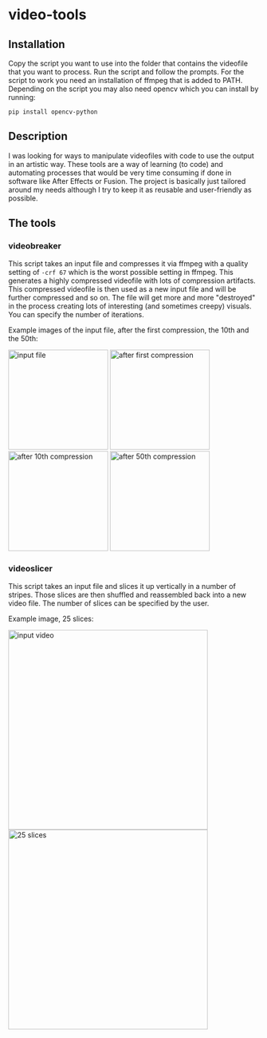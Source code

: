 # video-tools
## Installation
Copy the script you want to use into the folder that contains the videofile that you want to process. Run the script and follow the prompts. For the script to work you need an installation of ffmpeg that is added to PATH. Depending on the script you may also need opencv which you can install by running:
```
pip install opencv-python
```
## Description
I was looking for ways to manipulate videofiles with code to use the output in an artistic way. These tools are a way of learning (to code) and automating processes that would be very time consuming if done in software like After Effects or Fusion. The project is basically just tailored around my needs although I try to keep it as reusable and user-friendly as possible. 
## The tools
### videobreaker
This script takes an input file and compresses it via ffmpeg with a quality setting of `-crf 67` which is the worst possible setting in ffmpeg. This generates a highly compressed videofile with lots of compression artifacts. This compressed videofile is then used as a new input file and will be further compressed and so on. The file will get more and more "destroyed" in the process creating lots of interesting (and sometimes creepy) visuals. You can specify the number of iterations.

Example images of the input file, after the first compression, the 10th and the 50th:

<img width="200" alt="input file" src="https://github.com/philintheattic/video-tools/assets/154841043/d3dbab2c-37a6-4e1d-a87a-d1b43523e465">
<img width="200" alt="after first compression" src="https://github.com/philintheattic/video-tools/assets/154841043/45419e36-8556-4017-a7d4-dd1379cb35e4">
<img width="200" alt="after 10th compression" src="https://github.com/philintheattic/video-tools/assets/154841043/744d951c-80ef-4c05-8481-80e861777d45">
<img width="200" alt="after 50th compression" src="https://github.com/philintheattic/video-tools/assets/154841043/aa061c6a-148d-40b6-b587-8bcc309368fb">

### videoslicer
This script takes an input file and slices it up vertically in a number of stripes. Those slices are then shuffled and reassembled back into a new video file. The number of slices can be specified by the user.

Example image, 25 slices:

<img width="400" alt="input video" src="https://github.com/philintheattic/video-tools/assets/154841043/1f5fd741-cfe5-4af0-a9bc-cce59abbfd3a">
<img width="400" alt="25 slices" src="https://github.com/philintheattic/video-tools/assets/154841043/91e20c9b-010d-4082-836e-61e62afb906e">

